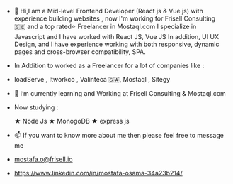 - 👋 Hi,I am a Mid-level Frontend Developer (React js & Vue js) with experience building websites , now I'm working for Frisell Consulting 🇸🇪 and a top rated⭐ Freelancer in Mostaql.com I specialize in Javascript and I have worked with React JS, Vue JS In addition, UI UX Design, and I have experience working with both responsive, dynamic pages and cross-browser compatibility, SPA.

- In Addition to worked as a Freelancer for a lot of companies like :
- loadServe , Itworkco , Valinteca 🇸🇦, Mostaql , Sitegy

- 🌱 I’m currently learning and Working at Frisell Consulting & Mostaql.com

- Now studying :

  ★ Node Js
  ★ MonogoDB
  ★ express js

- 📫 If you want to know more about me then please feel free to message me
 
- mostafa.o@frisell.io

- https://www.linkedin.com/in/mostafa-osama-34a23b214/
